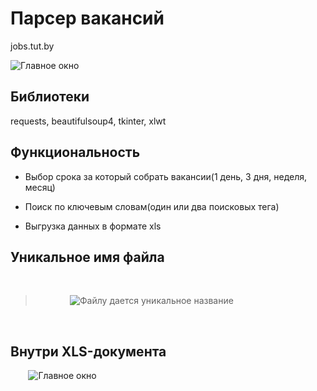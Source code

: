 # Парсер вакансий
jobs.tut.by

![Главное окно](https://sun9-59.userapi.com/c206528/v206528074/24f4e/6TBa6EizkFM.jpg)
⠀

## Библиотеки
requests, beautifulsoup4, tkinter, xlwt
⠀

## Функциональность 
+ Выбор срока за который собрать вакансии(1 день, 3 дня, неделя, месяц) 

+ Поиск по ключевым словам(один или два поисковых тега)
+ Выгрузка данных в формате xls
⠀

## Уникальное имя файла
⠀
> ⠀
>⠀⠀⠀⠀![Файлу дается уникальное название](https://sun9-56.userapi.com/c206628/v206628074/25b8f/ETTPGcai5F0.jpg)
> ⠀

⠀
## Внутри XLS-документа
⠀
⠀
![Главное окно](https://sun9-62.userapi.com/c204724/v204724522/259a5/lqxCQ558e4s.jpg)
